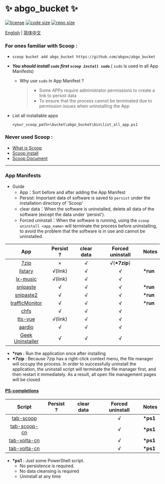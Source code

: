 # ✨ abgo_bucket ✨

[![license](https://img.shields.io/github/license/abgox/abgo_bucket)](https://github.com/abgox/abgo_bucket/blob/main/LICENSE)
[![code size](https://img.shields.io/github/languages/code-size/abgox/abgo_bucket.svg)](https://img.shields.io/github/languages/code-size/abgox/abgo_bucket.svg)
[![repo size](https://img.shields.io/github/repo-size/abgox/abgo_bucket.svg)](https://img.shields.io/github/repo-size/abgox/abgo_bucket.svg)

<p align="left">
<a href="README.md">English</a> |
<a href="README-CN.md">简体中文</a>
</p>

### For ones familiar with Scoop :

-   `scoop bucket add abgo_bucket https://github.com/abgox/abgo_bucket`
-   _**You should install `sudo` first `scoop install sudo`**_.( `sudo` is used in all App Manifests)
    -   Why use `sudo` in App Manifest ?
        > -   Some APPs require administrator permissions to create a link to persist data
        > -   To ensure that the process cannot be terminated due to permission issues when uninstalling the App
-   List all installable apps

    ```powershell>
    <your_scoop_path>\bucket\abgo_bucket\bin\list_all_app.ps1
    ```

### Never used Scoop :

-   [What is Scoop](https://github.com/ScoopInstaller/Scoop)
-   [Scoop install](https://github.com/ScoopInstaller/Install)
-   [Scoop Document](https://github.com/ScoopInstaller/Scoop/wiki)

---

### App Manifests

-   Guide
    -   App：Sort before and after adding the App Manifest
    -   Persist: Important data of software is saved to `persist` under the installation directory of 'Scoop'
    -   clear data：When the software is uninstalled, delete all data of the software (except the data under 'persist').
    -   Forced uninstall：When the software is running, using the `scoop uninstall <app_name>` will terminate the process before uninstalling, to avoid the problem that the software is in use and cannot be uninstalled.

|                               App                                | Persist ? | clear data | Forced uninstall | Notes     |
| :--------------------------------------------------------------: | :-------: | :--------: | :--------------: | --------- |
|                  [7zip](https://www.7-zip.org)                   |     ×     |     √      |  √(**\*7zip**)   |           |
|                [listary](https://www.listary.com)                |  √(link)  |     √      |        √         | **\*run** |
|     [lx-music](https://github.com/lyswhut/lx-music-desktop)      |  √(link)  |     √      |        √         |           |
|               [snipaste](https://www.snipaste.com)               |     √     |     √      |        √         | **\*run** |
|              [snipaste2](https://www.snipaste.com)               |     √     |     √      |        √         | **\*run** |
| [trafficMonitor](https://github.com/zhongyang219/TrafficMonitor) |     √     |     √      |        √         | **\*run** |
|                  [chfs](http://iscute.cn/chfs)                   |     √     |     √      |        √         |           |
|           [tts-vue](https://github.com/LokerL/tts-vue)           |  √(link)  |     √      |        √         |           |
|                 [aardio](https://www.aardio.com)                 |     √     |     √      |        √         |           |
|         [Geek Uninstaller](https://geekuninstaller.com)          |     √     |     √      |        √         |           |

-   **\*run** : Run the application once after installing
-   **\*7zip** : Because 7zip has a right-click context menu, the file manager will occupy the process. In order to successfully uninstall the application, the uninstall script will terminate the file manager first, and then restart it immediately. As a result, all open file management pages will be closed

#### [PS-completions](https://github.com/abgox/PS-completions)

|                                        Script                                        | Persist ? | clear data | Forced uninstall | Notes     |
| :----------------------------------------------------------------------------------: | :-------: | :--------: | :--------------: | --------- |
|    [tab-scoop](https://github.com/abgox/PS-completions/blob/main/scoop/scoop.ps1)    |           |            |        √         | **\*ps1** |
| [tab-scoop-cn](https://github.com/abgox/PS-completions/blob/main/scoop/scoop-cn.ps1) |           |            |        √         | **\*ps1** |
|  [tab-volta-cn](https://github.com/abgox/PS-completions/blob/main/volta/volta.ps1)   |           |            |        √         | **\*ps1** |
| [tab-volta-cn](https://github.com/abgox/PS-completions/blob/main/volta/volta-cn.ps1) |           |            |        √         | **\*ps1** |

-   **\*ps1** : Just some PowerShell script.
    -   No persistence is required.
    -   No data cleansing is required
    -   Uninstall at any time
